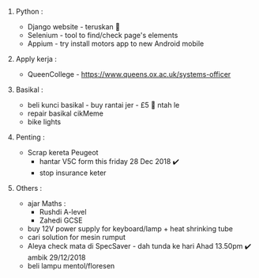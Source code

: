 1) Python :
    - Django website - teruskan :tractor:
    - Selenium - tool to find/check page's elements
    - Appium - try install motors app to new Android mobile
  
2) Apply kerja :    
    - QueenCollege - https://www.queens.ox.ac.uk/systems-officer
  
3) Basikal :
    - beli kunci basikal - buy rantai jer - £5 :helicopter: ntah le
    - repair basikal cikMeme
    - bike lights    
  
4) Penting :    
    - Scrap kereta Peugeot 
        - hantar V5C form this friday 28 Dec 2018 :heavy_check_mark:
        - stop insurance keter    
  
5) Others :
    - ajar Maths :
      - Rushdi A-level
      - Zahedi GCSE
    - buy 12V power supply for keyboard/lamp + heat shrinking tube
    - cari solution for mesin rumput
    - Aleya check mata di SpecSaver - dah tunda ke hari Ahad 13.50pm :heavy_check_mark: ambik 29/12/2018
    - beli lampu mentol/floresen
